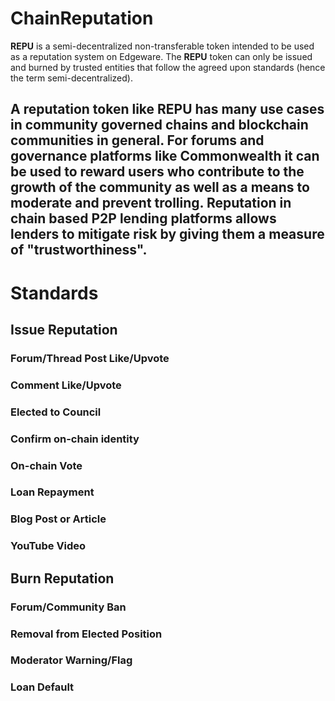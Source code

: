 # ChainReputation
**REPU** is a semi-decentralized non-transferable token intended to be used as a 
reputation system on Edgeware. The **REPU** token can only be issued and burned by
trusted entities that follow the agreed upon standards (hence the term 
semi-decentralized).

A reputation token like **REPU** has many use cases in community governed chains and
blockchain communities in general. For forums and governance platforms like
Commonwealth it can be used to reward users who contribute to the growth of the 
community as well as a means to moderate and prevent trolling. Reputation in chain 
based P2P lending platforms allows lenders to mitigate risk by giving them a measure
of "trustworthiness".
------------------------------------------------------
# Standards
## Issue Reputation
### Forum/Thread Post Like/Upvote
### Comment Like/Upvote
### Elected to Council
### Confirm on-chain identity
### On-chain Vote
### Loan Repayment
### Blog Post or Article
### YouTube Video

## Burn Reputation
### Forum/Community Ban
### Removal from Elected Position
### Moderator Warning/Flag
### Loan Default